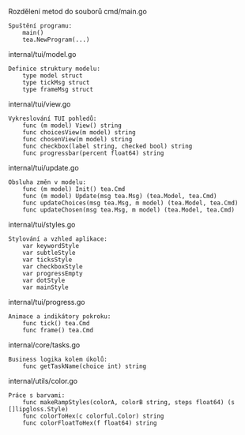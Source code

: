 Rozdělení metod do souborů
cmd/main.go

    Spuštění programu:
        main()
        tea.NewProgram(...)

internal/tui/model.go

    Definice struktury modelu:
        type model struct
        type tickMsg struct
        type frameMsg struct

internal/tui/view.go

    Vykreslování TUI pohledů:
        func (m model) View() string
        func choicesView(m model) string
        func chosenView(m model) string
        func checkbox(label string, checked bool) string
        func progressbar(percent float64) string

internal/tui/update.go

    Obsluha změn v modelu:
        func (m model) Init() tea.Cmd
        func (m model) Update(msg tea.Msg) (tea.Model, tea.Cmd)
        func updateChoices(msg tea.Msg, m model) (tea.Model, tea.Cmd)
        func updateChosen(msg tea.Msg, m model) (tea.Model, tea.Cmd)

internal/tui/styles.go

    Stylování a vzhled aplikace:
        var keywordStyle
        var subtleStyle
        var ticksStyle
        var checkboxStyle
        var progressEmpty
        var dotStyle
        var mainStyle

internal/tui/progress.go

    Animace a indikátory pokroku:
        func tick() tea.Cmd
        func frame() tea.Cmd

internal/core/tasks.go

    Business logika kolem úkolů:
        func getTaskName(choice int) string

internal/utils/color.go

    Práce s barvami:
        func makeRampStyles(colorA, colorB string, steps float64) (s []lipgloss.Style)
        func colorToHex(c colorful.Color) string
        func colorFloatToHex(f float64) string
